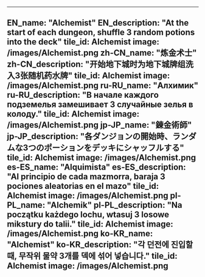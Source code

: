 ---

EN_name: "Alchemist"
EN_description: "At the start of each dungeon, shuffle 3 random potions into the deck"
tile_id: Alchemist
image: /images/Alchemist.png
zh-CN_name: "炼金术士"
zh-CN_description: "开始地下城时为地下城牌组洗入3张随机药水牌"
tile_id: Alchemist
image: /images/Alchemist.png
ru-RU_name: "Алхимик"
ru-RU_description: "В начале каждого подземелья замешивает 3 случайные зелья в колоду."
tile_id: Alchemist
image: /images/Alchemist.png
jp-JP_name: "錬金術師"
jp-JP_description: "各ダンジョンの開始時、ランダムな3つのポーションをデッキにシャッフルする"
tile_id: Alchemist
image: /images/Alchemist.png
es-ES_name: "Alquimista"
es-ES_description: "Al principio de cada mazmorra, baraja 3 pociones aleatorias en el mazo"
tile_id: Alchemist
image: /images/Alchemist.png
pl-PL_name: "Alchemik"
pl-PL_description: "Na początku każdego lochu, wtasuj 3 losowe mikstury do talii."
tile_id: Alchemist
image: /images/Alchemist.png
ko-KR_name: "Alchemist"
ko-KR_description: "각 던전에 진입할 때, 무작위 물약 3개를 덱에 섞어 넣습니다."
tile_id: Alchemist
image: /images/Alchemist.png
---